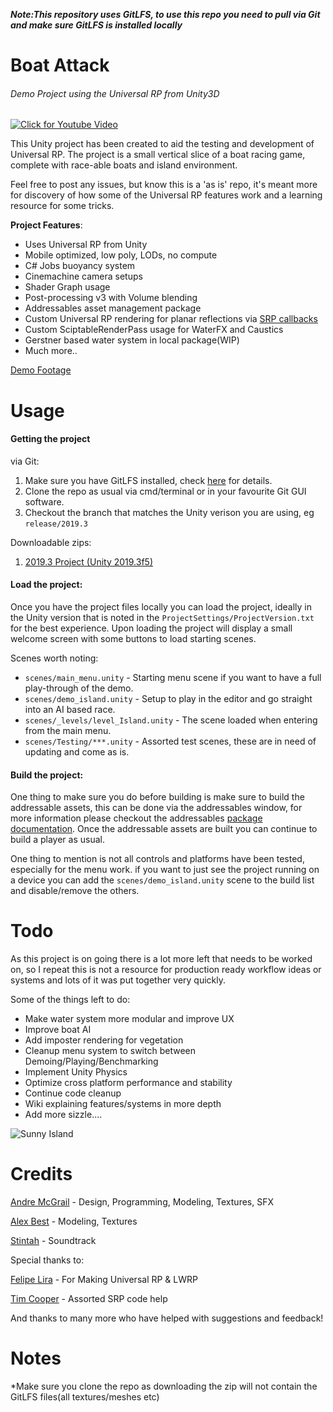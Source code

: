 **_Note:This repository uses GitLFS, to use this repo you need to pull via Git and make sure GitLFS is installed locally_**

# Boat Attack
###### Demo Project using the Universal RP from Unity3D

[![Click for Youtube Video](https://media.githubusercontent.com/media/Verasl/BoatAttack/release/2019.3/Assets/Textures/UI/welcome-title.png)](https://drive.google.com/file/d/1PTNdhnqbhzSWUCfAinIefP5cfr6Dezuw/view)

This Unity project has been created to aid the testing and development of Universal RP. The project is a small vertical slice of a boat racing game, complete with race-able boats and island environment.

Feel free to post any issues, but know this is a 'as is' repo, it's meant more for discovery of how some of the Universal RP features work and a learning resource for some tricks.

**Project Features**:
  * Uses Universal RP from Unity
  * Mobile optimized, low poly, LODs, no compute
  * C# Jobs buoyancy system
  * Cinemachine camera setups
  * Shader Graph usage
  * Post-processing v3 with Volume blending
  * Addressables asset management package
  * Custom Universal RP rendering for planar reflections via [SRP callbacks](https://docs.unity3d.com/ScriptReference/Rendering.RenderPipelineManager.html)
  * Custom SciptableRenderPass usage for WaterFX and Caustics
  * Gerstner based water system in local package(WIP)
  * Much more..

[Demo Footage](https://drive.google.com/file/d/1PTNdhnqbhzSWUCfAinIefP5cfr6Dezuw/view)

# Usage

#### Getting the project
via Git:
  1. Make sure you have GitLFS installed, check [here](https://git-lfs.github.com) for details.
  2. Clone the repo as usual via cmd/terminal or in your favourite Git GUI software.
  3. Checkout the branch that matches the Unity verison you are using, eg `release/2019.3`

Downloadable zips:
  1. [2019.3 Project (Unity 2019.3f5)](https://drive.google.com/file/d/1vXpbVC36GHnyC-Eitl1WpLay9l_YqJGQ/view?usp=sharing)

#### Load the project:
Once you have the project files locally you can load the project, ideally in the Unity version that is noted in the `ProjectSettings/ProjectVersion.txt` for the best experience.
Upon loading the project will display a small welcome screen with some buttons to load starting scenes.

Scenes worth noting:
 - `scenes/main_menu.unity` - Starting menu scene if you want to have a full play-through of the demo.
 - `scenes/demo_island.unity` - Setup to play in the editor and go straight into an AI based race.
 - `scenes/_levels/level_Island.unity` - The scene loaded when entering from the main menu.
 - `scenes/Testing/***.unity` - Assorted test scenes, these are in need of updating and come as is.

#### Build the project:
One thing to make sure you do before building is make sure to build the addressable assets, this can be done via the addressables window, for more information please checkout the addressables [package documentation](https://docs.unity3d.com/Packages/com.unity.addressables@latest).
Once the addressable assets are built you can continue to build a player as usual.

One thing to mention is not all controls and platforms have been tested, especially for the menu work. if you want to just see the project running on a device you can add the `scenes/demo_island.unity` scene to the build list and disable/remove the others.

# Todo

As this project is on going there is a lot more left that needs to be worked on, so I repeat this is not a resource for production ready workflow ideas or systems and lots of it was put together very quickly.

Some of the things left to do:
 * Make water system more modular and improve UX
 * Improve boat AI
 * Add imposter rendering for vegetation
 * Cleanup menu system to switch between Demoing/Playing/Benchmarking
 * Implement Unity Physics
 * Optimize cross platform performance and stability
 * Continue code cleanup
 * Wiki explaining features/systems in more depth
 * Add more sizzle....

![Sunny Island](https://gdurl.com/STO1)

# Credits
[Andre McGrail](http://www.andremcgrail.com) - Design, Programming, Modeling, Textures, SFX

[Alex Best](https://big_ally.artstation.com) - Modeling, Textures

[Stintah](https://soundcloud.com/stintah) - Soundtrack

Special thanks to:

[Felipe Lira](https://github.com/phi-lira) - For Making Universal RP & LWRP

[Tim Cooper](https://github.com/stramit) - Assorted SRP code help

And thanks to many more who have helped with suggestions and feedback!

# Notes

*Make sure you clone the repo as downloading the zip will not contain the GitLFS files(all textures/meshes etc)
